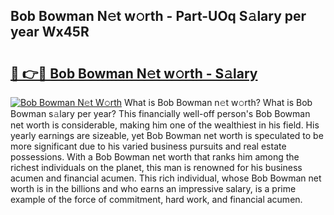 ## Bob Bowman N𝚎t w𝚘rth - Part-UOq S𝚊lary per year Wx45R

# <h2><a href="http://gc1d39.nevu.top/?p=Bob+Bowman">🔗 👉🔴 Bob Bowman N𝚎t w𝚘rth - S𝚊lary</a></h2>

[![Bob Bowman N𝚎t W𝚘rth](https://i.imgur.com/Oavwk0R.jpeg)](http://gc1d39.nevu.top/?p=Bob+Bowman)
What is Bob Bowman n𝚎t w𝚘rth? What is Bob Bowman s𝚊lary per year?
This financially well-off person's Bob Bowman net worth is considerable, making him one of the wealthiest in his field. His yearly earnings are sizeable, yet Bob Bowman net worth is speculated to be more significant due to his varied business pursuits and real estate possessions. With a Bob Bowman net worth that ranks him among the richest individuals on the planet, this man is renowned for his business acumen and financial acumen. This rich individual, whose Bob Bowman net worth is in the billions and who earns an impressive salary, is a prime example of the force of commitment, hard work, and financial acumen.
